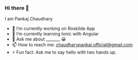 ### Hi there 👋
 I am Pankaj Chaudhary 

- 🔭 I’m currently working on Roskilde App
- 🌱 I’m currently learning Ionic with Angular
- 💬 Ask me about _______ 😀
- 📫 How to reach me: chaudharypankaj.official@gmail.com
- ⚡ Fun fact: Ask me to say hello with two hands up.

